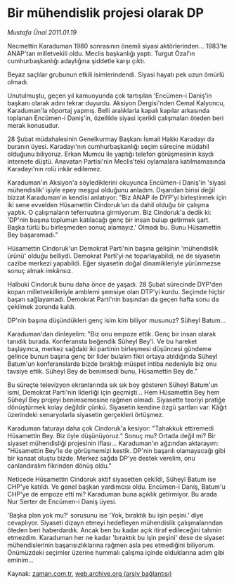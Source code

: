# Bir mühendislik projesi olarak DP

*Mustafa Ünal 2011.01.19*

<td class="columnist-detail">
<p>Necmettin Karaduman 1980 sonrasının önemli siyasi aktörlerinden... 1983'te ANAP'tan milletvekili oldu. Meclis başkanlığı yaptı. Turgut Özal'ın cumhurbaşkanlığı adaylığına şiddetle karşı çıktı.</p>
<p>
<div id="haberMetinDiv">
<p>Beyaz saçlılar grubunun etkili isimlerindendi. Siyasi hayatı pek uzun ömürlü olmadı.
<p>Unutulmuştu, geçen yıl kamuoyunda çok tartışılan 'Encümen-i Daniş'in başkanı olarak adını tekrar duyurdu. Aksiyon Dergisi'nden Cemal Kalyoncu, Karaduman'la röportaj yapmış. Belli aralıklarla kapalı kapılar arkasında toplanan Encümen-i Daniş'in, özellikle siyasi içerikli çalışmaları öteden beri merak konusudur.
<p>28 Şubat müdahalesinin Genelkurmay Başkanı İsmail Hakkı Karadayı da buranın üyesi. Karadayı'nın cumhurbaşkanlığı seçim sürecine müdahil olduğunu biliyoruz. Erkan Mumcu ile yaptığı telefon görüşmesinin kaydı internete düştü. Anavatan Partisi'nin Meclis'teki oylamalara katılmamasında Karadayı'nın rolü inkâr edilemez.
<p>Karaduman'ın Aksiyon'a söylediklerini okuyunca Encümen-i Daniş'in 'siyasi mühendislik' işiyle epey meşgul olduğunu anladım. Dışarıdan birisi değil bizzat Karaduman'ın kendisi anlatıyor: "Biz ANAP ile DYP'yi birleştirmek için iki sene evvelden Hüsamettin Cindoruk'un da dahil olduğu bir çalışma yaptık. O çalışmaların teferruatına girmiyorum. Biz Cindoruk'a dedik ki: 'DP'nin başına toplumun katılacağı genç bir insan bulup getirmek şart. Başka türlü bu birleşmeden sonuç alamayız.' Olmadı bu. Bunu Hüsamettin Bey başaramadı."
<p>Hüsamettin Cindoruk'un Demokrat Parti'nin başına gelişinin 'mühendislik ürünü' olduğu belliydi. Demokrat Parti'yi ne toparlayabildi, ne de siyasetin cazibe merkezi yapabildi. Eğer siyasetin doğal dinamikleriyle yürünmezse sonuç almak imkânsız.
<p>Halbuki Cindoruk bunu daha önce de yaşadı. 28 Şubat sürecinde DYP'den kopan milletvekilleriyle amblemi şemsiye olan DTP'yi kurdu. Seçimde hiçbir başarı sağlayamadı. Demokrat Parti'nin başından da geçen hafta sonu da çekilmek zorunda kaldı.
<p>DP'nin başına düşündükleri genç isim kim biliyor musunuz? Süheyl Batum...
<p>Karaduman'dan dinleyelim: "Biz onu empoze ettik. Genç bir insan olarak tanıdık burada. Konferansta beğendik Süheyl Bey'i. Ve bu hareket başlayınca, merkez sağdaki iki partinin birleşmesi düşüncesi gündeme gelince bunun başına genç bir lider bulalım fikri ortaya atıldığında Süheyl Batum'un konferanslarda bizde bıraktığı müspet intiba nedeniyle biz onu tavsiye ettik. Süheyl Bey de benimsedi bunu, Hüsamettin Bey de."
<p>Bu süreçte televizyon ekranlarında sık sık boy gösteren Süheyl Batum'un ismi, Demokrat Parti'nin liderliği için geçmişti... Hem Hüsamettin Bey hem Süheyl Bey projeyi benimsemesine rağmen olmadı. Siyasette teoriyi pratiğe dönüştürmek kolay değildir çünkü. Siyasetin kendine özgü şartları var. Kâğıt üzerindeki senaryolarla siyasetin gerçekleri örtüşmez.
<p>Karaduman faturayı daha çok Cindoruk'a kesiyor: "Tahakkuk ettiremedi Hüsamettin Bey. Biz öyle düşünüyoruz." Sonuç mu? Ortada değil mi? Bir siyaset mühendisliği projesinin iflası... Karaduman'ın ağzından aktarayım: "Hüsamettin Bey'le de görüşmemizi kestik. DP'nin başarılı olamayacağı gibi bir kanaat oluştu bizde. Merkez sağda DP'ye destek verelim, onu canlandıralım fikrinden dönüş oldu."
<p>Neticede Hüsamettin Cindoruk aktif siyasetten çekildi, Süheyl Batum ise CHP'ye katıldı. Ve genel başkan yardımcısı oldu. Encümen-i Daniş, Batum'u CHP'ye de empoze etti mi? Karaduman buna açıklık getirmiyor. Bu arada Nur Serter de Encümen-i Daniş üyesi.
<p>'Başka plan yok mu?' sorusunu ise 'Yok, bıraktık bu işin peşini.' diye cevaplıyor. Siyaseti dizayn etmeyi hedefleyen mühendislik çalışmalarından öteden beri haberdardık. Ancak ben bu kadar açık itiraf edileceğini tahmin etmezdim. Karaduman her ne kadar 'bıraktık bu işin peşini' dese de siyaset mühendislerinin başarısızlıklarına rağmen asla pes etmediğini biliyorum. Önümüzdeki seçimler üzerine hummalı çalışma içinde olduklarına adım gibi eminim... </p></p></p></p></p></p></p></p></p></p></p></p></div>
</p>
<a href="http://web.archive.org/web/20110126052601/mailto:m.unal@zaman.com.tr">
</a></td>

Kaynak: [zaman.com.tr](http://zaman.com.tr/yazar.do?yazino=1080930), [web.archive.org (arşiv bağlantısı)](http://web.archive.org/web/20110126052601/http://www.zaman.com.tr:80/yazar.do?yazino=1080930)

